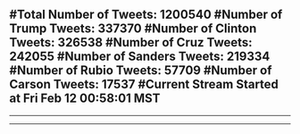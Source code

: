 #Total Number of Tweets: 1200540 
#Number of Trump Tweets: 337370
#Number of Clinton Tweets: 326538
#Number of Cruz Tweets: 242055
#Number of Sanders Tweets: 219334
#Number of Rubio Tweets: 57709
#Number of Carson Tweets: 17537
#Current Stream Started at Fri Feb 12 00:58:01 MST
---
---
---
